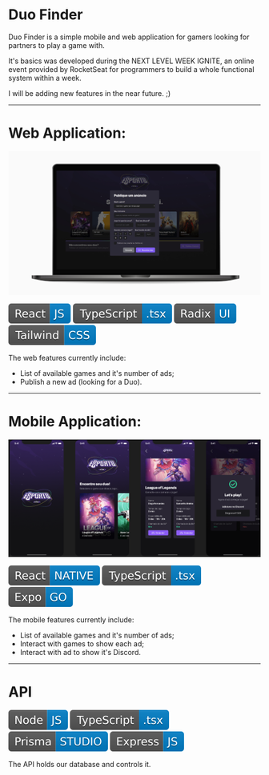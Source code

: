 # Duo Finder

Duo Finder is a simple mobile and web application for gamers looking for partners to play a game with.

It's basics was developed during the NEXT LEVEL WEEK IGNITE, an online event provided by RocketSeat for programmers to build a whole functional system within a week.

I will be adding new features in the near future. ;)

---

# Web Application:

![Mockup Web](docs/assets/mockupweb2.jpg)

<img src="docs/assets/reactjs.svg"></img>
<img src="docs/assets/typescript.svg"></img>
<img src="docs/assets/radix.svg"></img>
<img src="docs/assets/tailwind.svg"></img>

The web features currently include:

- List of available games and it's number of ads;
- Publish a new ad (looking for a Duo).

---

# Mobile Application:

![Mockup Web](docs/assets/mockupmobile.png)

<img src="docs/assets/reactNative.svg"></img>
<img src="docs/assets/typescript.svg"></img>
<img src="docs/assets/expo.svg"></img>

The mobile features currently include:

- List of available games and it's number of ads;
- Interact with games to show each ad;
- Interact with ad to show it's Discord.

---

# API

<img src="docs/assets/node.svg"></img>
<img src="docs/assets/typescript.svg"></img>
<img src="docs/assets/prisma.svg"></img>
<img src="docs/assets/express.svg"></img>

The API holds our database and controls it.